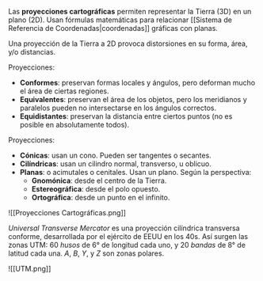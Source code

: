 Las **proyecciones cartográficas** permiten representar la Tierra (3D) en un plano (2D). Usan fórmulas matemáticas para relacionar [[Sistema de Referencia de Coordenadas|coordenadas]] gráficas con planas.

Una proyección de la Tierra a 2D provoca distorsiones en su forma, área, y/o distancias.

Proyecciones:

- **Conformes**: preservan formas locales y ángulos, pero deforman mucho el área de ciertas regiones.
- **Equivalentes**: preservan el área de los objetos, pero los meridianos y paralelos pueden no intersectarse en los ángulos correctos.
- **Equidistantes**: preservan la distancia entre ciertos puntos (no es posible en absolutamente todos).

Proyecciones:

- **Cónicas**: usan un cono. Pueden ser tangentes o secantes.
- **Cilíndricas**: usan un cilindro normal, transverso, u oblicuo.
- **Planas**: o acimutales o cenitales. Usan un plano. Según la perspectiva:
	- **Gnomónica**: desde el centro de la Tierra.
	- **Estereográfica**: desde el polo opuesto.
	- **Ortográfica**: desde un punto en el infinito.

![[Proyecciones Cartográficas.png]]

*Universal Transverse Mercator* es una proyección cilíndrica transversa conforme, desarrollada por el ejército de EEUU en los 40s. Así surgen las zonas UTM: 60 *husos* de 6° de longitud cada uno, y 20 *bandas* de 8° de latitud cada una. $A$, $B$, $Y$, y $Z$ son zonas polares.

![[UTM.png]]
